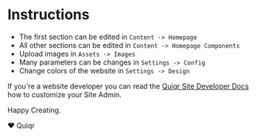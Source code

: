 # Instructions

- The first section can be edited in `Content -> Homepage`
- All other sections can be edited in `Content -> Homepage Components`
- Upload images in `Assets -> Images`
- Many parameters can be changes in `Settings -> Config`
- Change colors of the website in `Settings -> Design`

If you're a website developer you can read the [Quiqr Site Developer
Docs](https://book.quiqr.org/) how to customize your Site Admin.

Happy Creating.

❤️ Quiqr